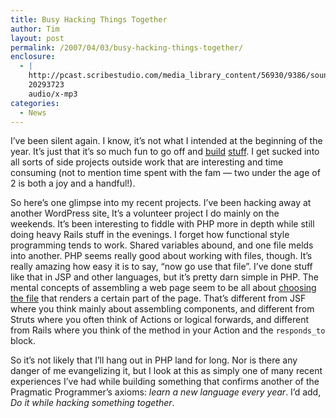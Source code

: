 ```yaml
---
title: Busy Hacking Things Together
author: Tim
layout: post
permalink: /2007/04/03/busy-hacking-things-together/
enclosure:
  - |
    http://pcast.scribestudio.com/media_library_content/56930/9386/sound/Paul_Grahame_Keynote_Address.mp3
    20293723
    audio/x-mp3
categories:
  - News
---
```

I&#8217;ve been silent again. I know, it&#8217;s not what I intended at the beginning of the year. It&#8217;s just that it&#8217;s so much fun to go off and [build][1] [stuff][2]. I get sucked into all sorts of side projects outside work that are interesting and time consuming (not to mention time spent with the fam &#8212; two under the age of 2 is both a joy and a handful!).

So here&#8217;s one glimpse into my recent projects. I&#8217;ve been hacking away at another WordPress site[.][3] It&#8217;s a volunteer project I do mainly on the weekends. It&#8217;s been interesting to fiddle with PHP more in depth while still doing heavy Rails stuff in the evenings. I forget how functional style programming tends to work. Shared variables abound, and one file melds into another. PHP seems really good about working with files, though. It&#8217;s really amazing how easy it is to say, &#8220;now go use that file&#8221;. I&#8217;ve done stuff like that in JSP and other languages, but it&#8217;s pretty darn simple in PHP. The mental concepts of assembling a web page seem to be all about [choosing the file][4] that renders a certain part of the page. That&#8217;s different from JSF where you think mainly about assembling components, and different from Struts where you often think of Actions or logical forwards, and different from Rails where you think of the method in your Action and the `responds_to` block.

So it&#8217;s not likely that I&#8217;ll hang out in PHP land for long. Nor is there any danger of me evangelizing it, but I look at this as simply one of many recent experiences I&#8217;ve had while building something that confirms another of the Pragmatic Programmer&#8217;s axioms: *learn a new language every year*. I&#8217;d add, *Do it while hacking something together*.

 [1]: http://pcast.scribestudio.com/media_library_content/56930/9386/sound/Paul_Grahame_Keynote_Address.mp3 "RailsConf 2006 Keynote: Paul Graham (audio)"
 [2]: http://www.paulgraham.com/marginal.html "RailsConf 2006 Keynote: Paul Graham (text)"
 [3]: http://ifyeareprepared.org
 [4]: http://timshadel.com/wp-content/uploads/2007/04/wp_Template_Hierarchy.png
